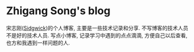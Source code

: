 # Zhigang Song's blog

宋志刚([Sidgwick](https://github.com/sidgwick/))的个人博客, 主要是一些技术记录和分享. 不写博客的技术人员不是好的技术人员. 写点小博客, 记录学习中遇到的点点滴滴, 方便自己以后查看, 也方和我遇到一样问题的人.
